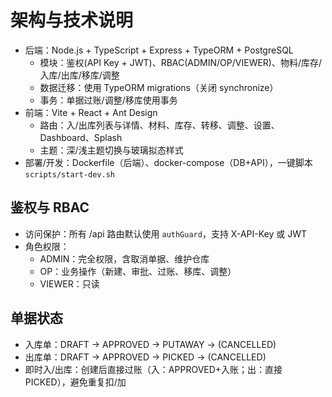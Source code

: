 # 架构与技术说明

- 后端：Node.js + TypeScript + Express + TypeORM + PostgreSQL
  - 模块：鉴权(API Key + JWT)、RBAC(ADMIN/OP/VIEWER)、物料/库存/入库/出库/移库/调整
  - 数据迁移：使用 TypeORM migrations（关闭 synchronize）
  - 事务：单据过账/调整/移库使用事务
- 前端：Vite + React + Ant Design
  - 路由：入/出库列表与详情、材料、库存、转移、调整、设置、Dashboard、Splash
  - 主题：深/浅主题切换与玻璃拟态样式
- 部署/开发：Dockerfile（后端）、docker-compose（DB+API），一键脚本 `scripts/start-dev.sh`

## 鉴权与 RBAC
- 访问保护：所有 /api 路由默认使用 `authGuard`，支持 X-API-Key 或 JWT
- 角色权限：
  - ADMIN：完全权限，含取消单据、维护仓库
  - OP：业务操作（新建、审批、过账、移库、调整）
  - VIEWER：只读

## 单据状态
- 入库单：DRAFT -> APPROVED -> PUTAWAY -> (CANCELLED)
- 出库单：DRAFT -> APPROVED -> PICKED -> (CANCELLED)
- 即时入/出库：创建后直接过账（入：APPROVED+入账；出：直接 PICKED），避免重复扣/加